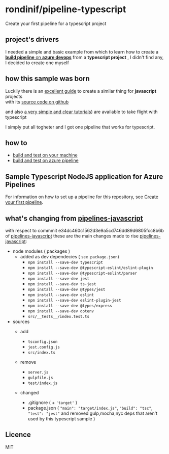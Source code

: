 # rondinif/pipeline-typescript
Create your first pipeline for a typescript project

<!-- why -->
## project's drivers 
I needed a simple and basic example from which to learn how to create a [**build pipeline** on **azure devops**](https://docs.microsoft.com/it-it/azure/devops/pipelines/?view=azure-devops) from a **typescript project** , I didn't find any, I decided to create one myself

<!-- how -->
## how this sample was born
Luckily there is an [excellent guide](https://docs.microsoft.com/en-us/azure/devops/pipelines/create-first-pipeline) to create a similar thing for **javascript** projects  
with its [source code on github](https://github.com/MicrosoftDocs/pipelines-javascript)

and also [a very simple and clear tutorials](https://itnext.io/step-by-step-building-and-publishing-an-npm-typescript-package-44fe7164964c)) are available to take flight with typescript

I simply put all togheter and I got one pipeline that works for typescript.

## how to 
- [build and test on your machine](./build-and-test-on-ide.md)
- [build and test on azure pipeline](./setup-build-and-test-azure-pipeline.md)

## Sample Typescript NodeJS application for Azure Pipelines

For information on how to set up a pipeline for this repository, see [Create your first pipeline](https://docs.microsoft.com/azure/devops/pipelines/get-started-yaml?view=azure-devops).




<!-- what -->
## what's changing from  [pipelines-javascript](https://github.com/MicrosoftDocs/pipelines-javascript)
with respect to commmit e34dc460c1562d3e9a5cd746dd89d6805fcc8b6b of [pipelines-javascript](https://github.com/MicrosoftDocs/pipelines-javascript) these are the main changes made to rise [pipelines-javascript](https://github.com/rondinif/pipelines-typescript):
- node modules ( packages )
    - added as dev dependecies ( `see package.json`)
        - `npm install --save-dev typescript`
        - `npm install --save-dev @typescript-eslint/eslint-plugin`
        - `npm install --save-dev @typescript-eslint/parser`
        - `npm install --save-dev jest`
        - `npm install --save-dev ts-jest`
        - `npm install --save-dev @types/jest`
        - `npm install --save-dev eslint`
        - `npm install --save-dev eslint-plugin-jest`
        - `npm install --save-dev @types/express`
        - `npm install --save-dev dotenv`
        - `src/__tests__/index.test.ts`
- sources 
    - add
        - `tsconfig.json`
        - `jest.config.js`
        - `src/index.ts`

    - remove 
        - `server.js`
        - `gulpfile.js`
        - `test/index.js`

    - changed
        - .gitignore ( + `'target'` )
        - package.json ( `"main": "target/index.js"`, `"build": "tsc"`, `"test": "jest"` and removed gulp,mocha,nyc deps that aren't used by this typescript sample )

## Licence
MIT